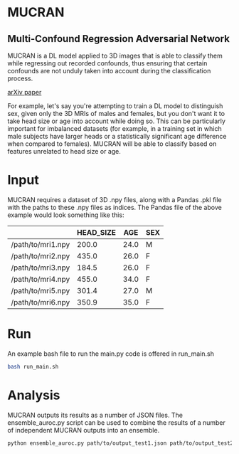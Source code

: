 # MUCRAN
## Multi-Confound Regression Adversarial Network

MUCRAN is a DL model applied to 3D images that is able to classify them while regressing out recorded confounds, thus ensuring that certain confounds are not unduly taken into account during the classification process.

[arXiv paper](https://arxiv.org/abs/2205.02885)

For example, let's say you're attempting to train a DL model to distinguish sex, given only the 3D MRIs of males and females, but you don't want it to take head size or age into account while doing so. This can be particularly important for imbalanced datasets (for example, in a training set in which male subjects have larger heads or a statistically significant age difference when compared to females). MUCRAN will be able to classify based on features unrelated to head size or age.

# Input

MUCRAN requires a dataset of 3D .npy files, along with a Pandas .pkl file with the paths to these .npy files as indices. The Pandas file of the above example would look something like this:

|                     | HEAD_SIZE   | AGE  | SEX |
| ------------------- | ----------- | ---- | --- |
| /path/to/mri1.npy   | 200.0       | 24.0 | M   |
| /path/to/mri2.npy   | 435.0       | 26.0 | F   |
| /path/to/mri3.npy   | 184.5       | 26.0 | F   |
| /path/to/mri4.npy   | 455.0       | 34.0 | F   |
| /path/to/mri5.npy   | 301.4       | 27.0 | M   |
| /path/to/mri6.npy   | 350.9       | 35.0 | F   |

# Run

An example bash file to run the main.py code is offered in run_main.sh

```bash
bash run_main.sh
```

# Analysis

MUCRAN outputs its results as a number of JSON files. The ensemble_auroc.py script can be used to combine the results of a number of independent MUCRAN outputs into an ensemble.

```bash
python ensemble_auroc.py path/to/output_test1.json path/to/output_test2.json path/to/output_test3.json
```
